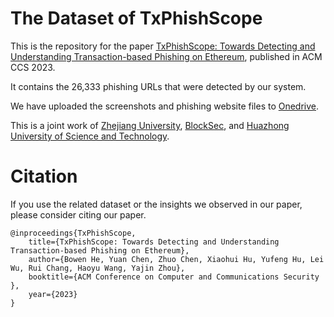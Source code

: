 # The Dataset of TxPhishScope

This is the repository for the paper [TxPhishScope: Towards Detecting and Understanding Transaction-based Phishing on Ethereum](https://assets.blocksec.com/pdf/ccs23_phishing.pdf), published in ACM CCS 2023.

It contains the 26,333 phishing URLs that were detected by our system.

We have uploaded the screenshots and phishing website files to [Onedrive](https://hzblocksec-my.sharepoint.com/:f:/g/personal/yajin_blocksec_com/ElsdZ4OzY7ZEnkd_0e-k2VYB0RKhRemgXjXzj6oGn6tBbA?e=9Rcqbu).

This is a joint work of [Zhejiang University](https://www.zju.edu.cn/english/), [BlockSec](https://blocksec.com), and [Huazhong University of Science and Technology](https://english.hust.edu.cn/).

# Citation

If you use the related dataset or the insights we observed in our paper, please consider citing our paper.

```
@inproceedings{TxPhishScope,
    title={TxPhishScope: Towards Detecting and Understanding Transaction-based Phishing on Ethereum},
    author={Bowen He, Yuan Chen, Zhuo Chen, Xiaohui Hu, Yufeng Hu, Lei Wu, Rui Chang, Haoyu Wang, Yajin Zhou},
    booktitle={ACM Conference on Computer and Communications Security },
    year={2023}
}


